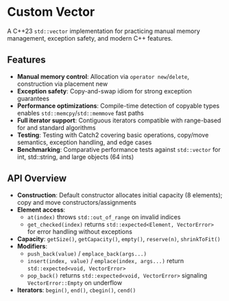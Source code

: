 # Custom Vector
A C++23 `std::vector` implementation for practicing manual memory management, exception safety, and modern C++ features.

## Features
- **Manual memory control**: Allocation via `operator new`/`delete`, construction via placement new
- **Exception safety**: Copy-and-swap idiom for strong exception guarantees
- **Performance optimizations**: Compile-time detection of copyable types enables `std::memcpy`/`std::memmove` fast paths
- **Full iterator support**: Contiguous iterators compatible with range-based for and standard algorithms
- **Testing**: Testing with Catch2 covering basic operations, copy/move semantics, exception handling, and edge cases
- **Benchmarking**: Comparative performance tests against `std::vector` for int, std::string, and large objects (64 ints)

## API Overview

- **Construction**: Default constructor allocates initial capacity (8 elements); copy and move constructors/assignments
- **Element access**:
  - `at(index)` throws `std::out_of_range` on invalid indices
  - `get_checked(index)` returns `std::expected<Element, VectorError>` for error handling without exceptions
- **Capacity**: `getSize()`, `getCapacity()`, `empty()`, `reserve(n)`, `shrinkToFit()`
- **Modifiers**:
  - `push_back(value)` / `emplace_back(args...)`
  - `insert(index, value)` / `emplace(index, args...)` return `std::expected<void, VectorError>`
  - `pop_back()` returns `std::expected<void, VectorError>` signaling `VectorError::Empty` on underflow
- **Iterators**: `begin()`, `end()`, `cbegin()`, `cend()`
